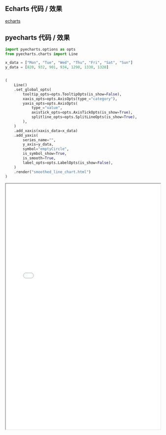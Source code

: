 ## Echarts 代码 / 效果

[echarts](https://www.echartsjs.com/examples/zh/editor.html?c=line-smooth ':include :type=iframe width=100% height=800px')

## pyecharts 代码 / 效果

```python
import pyecharts.options as opts
from pyecharts.charts import Line

x_data = ["Mon", "Tue", "Wed", "Thu", "Fri", "Sat", "Sun"]
y_data = [820, 932, 901, 934, 1290, 1330, 1320]


(
    Line()
    .set_global_opts(
        tooltip_opts=opts.TooltipOpts(is_show=False),
        xaxis_opts=opts.AxisOpts(type_="category"),
        yaxis_opts=opts.AxisOpts(
            type_="value",
            axistick_opts=opts.AxisTickOpts(is_show=True),
            splitline_opts=opts.SplitLineOpts(is_show=True),
        ),
    )
    .add_xaxis(xaxis_data=x_data)
    .add_yaxis(
        series_name="",
        y_axis=y_data,
        symbol="emptyCircle",
        is_symbol_show=True,
        is_smooth=True,
        label_opts=opts.LabelOpts(is_show=False),
    )
    .render("smoothed_line_chart.html")
)
```

<iframe width="100%" height="800px" src="Line/smoothed_line_chart.html"></iframe>